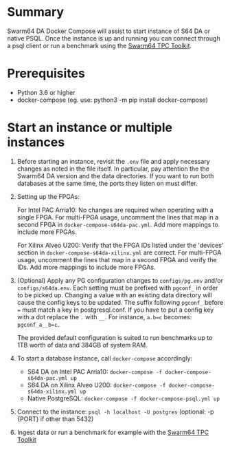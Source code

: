 # Summary

Swarm64 DA Docker Compose will assist to start instance of S64 DA or native PSQL.
Once the instance is up and running you can connect through a psql client or run
a benchmark using the [Swarm64 TPC Toolkit](https://github.com/swarm64/tpc-toolkit).

# Prerequisites

- Python 3.6 or higher
- docker-compose (eg. use: python3 -m pip install docker-compose)


# Start an instance or multiple instances

1. Before starting an instance, revisit the `.env` file and apply necessary
   changes as noted in the file itself. In particular, pay attention the the
   Swarm64 DA version and the data directories. If you want to run both 
   databases at the same time, the ports they listen on must differ.
   
2. Setting up the FPGAs:

   For Intel PAC Arria10: No changes are required when operating with a single
   FPGA. For multi-FPGA usage, uncomment the lines that map in a second FPGA in 
   `docker-compose-s64da-pac.yml`. Add more mappings to include more FPGAs.

   For Xilinx Alveo U200: Verify that the FPGA IDs listed under the 'devices'
   section in `docker-compose-s64da-xilinx.yml` are correct. For multi-FPGA usage, 
   uncomment the lines that map in a second FPGA and verify the IDs. Add more 
   mappings to include more FPGAs.

3. (Optional) Apply any PG configuration changes to `configs/pg.env` and/or
   `configs/s64da.env`. Each setting must be prefixed with `pgconf_` in order
   to be picked up. Changing a value with an existing data directory will cause
   the config keys to be updated. The suffix following `pgconf_` before `=`
   must match a key in postgresql.conf. If you have to put a config key with a
   dot replace the `.` with `__`. For instance, `a.b=c` becomes:
   `pgconf_a__b=c`.

   The provided default configuration is suited to run benchmarks up to 1TB worth 
   of data and 384GB of system RAM.

4. To start a database instance, call `docker-compose` accordingly:

   - S64 DA on Intel PAC Arria10: `docker-compose -f docker-compose-s64da-pac.yml up`
   - S64 DA on Xilinx Alveo U200: `docker-compose -f docker-compose-s64da-xilinx.yml up`
   - Native PostgreSQL: `docker-compose -f docker-compose-psql.yml up`

5. Connect to the instance: `psql -h localhost -U postgres` (optional: -p {PORT} if other than 5432)

6. Ingest data or run a benchmark for example with the [Swarm64 TPC Toolkit](https://github.com/swarm64/tpc-toolkit)

